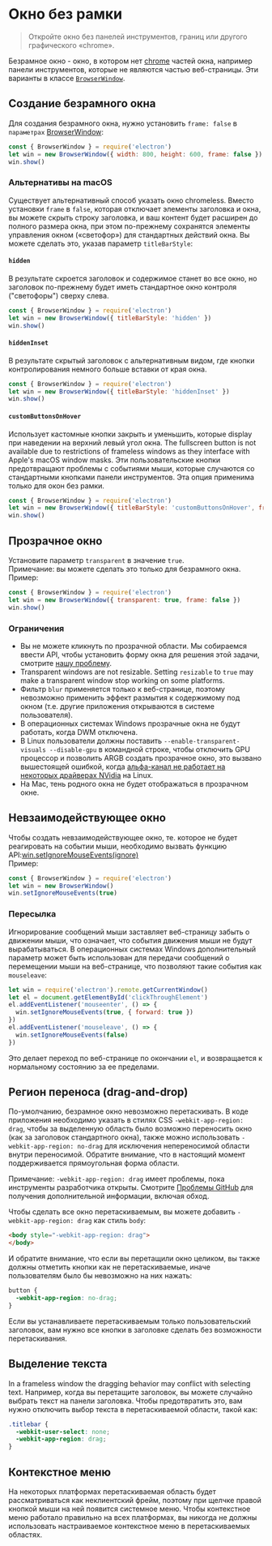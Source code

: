 # Окно без рамки

> Откройте окно без панелей инструментов, границ или другого графического «chrome».

Безрамное окно - окно, в котором нет [chrome](https://developer.mozilla.org/en-US/docs/Glossary/Chrome) частей окна, например панели инструментов, которые не являются частью веб-страницы. Эти варианты в классе [`BrowserWindow`](browser-window.md).

## Создание безрамного окна

Для создания безрамного окна, нужно установить `frame: false` в `параметрах` [BrowserWindow](browser-window.md):


```javascript
const { BrowserWindow } = require('electron')
let win = new BrowserWindow({ width: 800, height: 600, frame: false })
win.show()
```

### Альтернативы на macOS

Существует альтернативный способ указать окно chromeless. Вместо установки `frame` в `false`, которая отключает элементы заголовка и окна, вы можете скрыть строку заголовка, и ваш контент будет расширен до полного размера окна, при этом по-прежнему сохранятся элементы управления окном («светофор») для стандартных действий окна. Вы можете сделать это, указав параметр `titleBarStyle`:

#### `hidden`

В результате скроется заголовок и содержимое станет во все окно, но заголовок по-прежнему будет иметь стандартное окно контроля ("светофоры") сверху слева.

```javascript
const { BrowserWindow } = require('electron')
let win = new BrowserWindow({ titleBarStyle: 'hidden' })
win.show()
```

#### `hiddenInset`

В результате скрытый заголовок с альтернативным видом, где кнопки контролирования немного больше вставки от края окна.

```javascript
const { BrowserWindow } = require('electron')
let win = new BrowserWindow({ titleBarStyle: 'hiddenInset' })
win.show()
```

#### `customButtonsOnHover`

Использует кастомные кнопки закрыть и уменьшить, которые display при наведении на верхний левый угол окна. The fullscreen button is not available due to restrictions of frameless windows as they interface with Apple's macOS window masks. Эти пользовательские кнопки предотвращают проблемы с событиями мыши, которые случаются со стандартными кнопками панели инструментов. Эта опция применима только для окон без рамки.

```javascript
const { BrowserWindow } = require('electron')
let win = new BrowserWindow({ titleBarStyle: 'customButtonsOnHover', frame: false })
win.show()
```

## Прозрачное окно

Установите параметр `transparent` в значение `true`.<br>Примечание: вы можете сделать это только для безрамного окна.<br>Пример:

```javascript
const { BrowserWindow } = require('electron')
let win = new BrowserWindow({ transparent: true, frame: false })
win.show()
```

### Ограничения

* Вы не можете кликнуть по прозрачной области. Мы собираемся ввести API, чтобы установить форму окна для решения этой задачи, смотрите [нашу проблему](https://github.com/electron/electron/issues/1335).
* Transparent windows are not resizable. Setting `resizable` to `true` may make a transparent window stop working on some platforms.
* Фильтр `blur` применяется только к веб-странице, поэтому невозможно применить эффект размытия к содержимому под окном (т.е. другие приложения открываются в системе пользователя).
* В операционных системах Windows прозрачные окна не будут работать, когда DWM отключена.
* В Linux пользователи должны поставить `--enable-transparent-visuals --disable-gpu` в командной строке, чтобы отключить GPU процессор и позволить ARGB создать прозрачное окно, это вызвано вышестоящей ошибкой, когда [альфа-канал не работает на некоторых драйверах NVidia](https://code.google.com/p/chromium/issues/detail?id=369209) на Linux.
* На Mac, тень родного окна не будет отображаться в прозрачном окне.

## Невзаимодействующее окно

Чтобы создать невзаимодействующее окно, те. которое не будет реагировать на событии мыши, необходимо вызвать функцию API:[win.setIgnoreMouseEvents(ignore)](browser-window.md#winsetignoremouseeventsignore-options)<br>Пример:

```javascript
const { BrowserWindow } = require('electron')
let win = new BrowserWindow()
win.setIgnoreMouseEvents(true)
```

### Пересылка

Игнорирование сообщений мыши заставляет веб-страницу забыть о движении мыши, что означает, что события движения мыши не будут вырабатываться. В операционных системах Windows дополнительный параметр может быть использован для передачи сообщений о перемещении мыши на веб-странице, что позволяют такие события как `mouseleave`:

```javascript
let win = require('electron').remote.getCurrentWindow()
let el = document.getElementById('clickThroughElement')
el.addEventListener('mouseenter', () => {
  win.setIgnoreMouseEvents(true, { forward: true })
})
el.addEventListener('mouseleave', () => {
  win.setIgnoreMouseEvents(false)
})
```

Это делает переход по веб-странице по окончании `el`, и возвращается к нормальному состоянию за ее пределами.

## Регион переноса (drag-and-drop)

По-умолчанию, безрамное окно невозможно перетаскивать. В коде приложения необходимо указать в стилях CSS `-webkit-app-region: drag`, чтобы за выделенную область было возможно переносить окно (как за заголовок стандартного окна), также можно использовать `-webkit-app-region: no-drag` для исключения непереносимой области внутри переносимой. Обратите внимание, что в настоящий момент поддерживается прямоугольная форма области.

Примечание: `-webkit-app-region: drag` имеет проблемы, пока инструменты разработчика открыты. Смотрите [Проблемы GitHub](https://github.com/electron/electron/issues/3647) для получения дополнительной информации, включая обход.

Чтобы сделать все окно перетаскиваемым, вы можете добавить `-webkit-app-region: drag` как стиль `body`:

```html
<body style="-webkit-app-region: drag">
</body>
```

И обратите внимание, что если вы перетащили окно целиком, вы также должны отметить кнопки как не перетаскиваемые, иначе пользователям было бы невозможно на них нажать:

```css
button {
  -webkit-app-region: no-drag;
}
```

Если вы устанавливаете перетаскиваемым только пользовательский заголовок, вам нужно все кнопки в заголовке сделать без возможности перетаскивания.

## Выделение текста

In a frameless window the dragging behavior may conflict with selecting text. Например, когда вы перетащите заголовок, вы можете случайно выбрать текст на панели заголовка. Чтобы предотвратить это, вам нужно отключить выбор текста в перетаскиваемой области, такой как:

```css
.titlebar {
  -webkit-user-select: none;
  -webkit-app-region: drag;
}
```

## Контекстное меню

На некоторых платформах перетаскиваемая область будет рассматриваться как неклиентский фрейм, поэтому при щелчке правой кнопкой мыши на ней появится системное меню. Чтобы контекстное меню работало правильно на всех платформах, вы никогда не должны использовать настраиваемое контекстное меню в перетаскиваемых областях.
